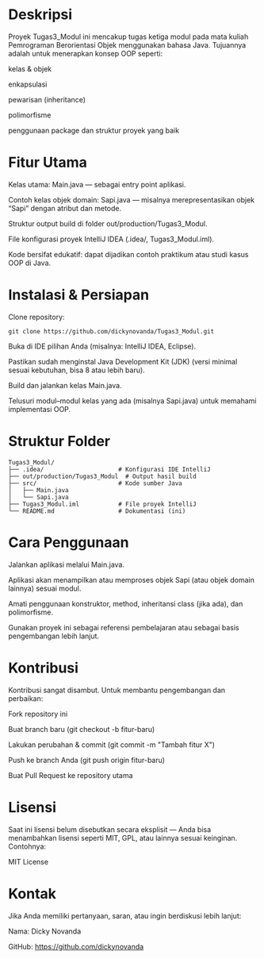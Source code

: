 # Deskripsi

Proyek Tugas3_Modul ini mencakup tugas ketiga modul pada mata kuliah Pemrograman Berorientasi Objek menggunakan bahasa Java. Tujuannya adalah untuk menerapkan konsep OOP seperti:

kelas & objek

enkapsulasi

pewarisan (inheritance)

polimorfisme

penggunaan package dan struktur proyek yang baik

# Fitur Utama

Kelas utama: Main.java — sebagai entry point aplikasi.

Contoh kelas objek domain: Sapi.java — misalnya merepresentasikan objek “Sapi” dengan atribut dan metode.

Struktur output build di folder out/production/Tugas3_Modul.

File konfigurasi proyek IntelliJ IDEA (.idea/, Tugas3_Modul.iml).

Kode bersifat edukatif: dapat dijadikan contoh praktikum atau studi kasus OOP di Java.

# Instalasi & Persiapan

Clone repository:
```
git clone https://github.com/dickynovanda/Tugas3_Modul.git
```

Buka di IDE pilihan Anda (misalnya: IntelliJ IDEA, Eclipse).

Pastikan sudah menginstal Java Development Kit (JDK) (versi minimal sesuai kebutuhan, bisa 8 atau lebih baru).

Build dan jalankan kelas Main.java.

Telusuri modul–modul kelas yang ada (misalnya Sapi.java) untuk memahami implementasi OOP.

# Struktur Folder
```
Tugas3_Modul/
├── .idea/                     # Konfigurasi IDE IntelliJ
├── out/production/Tugas3_Modul  # Output hasil build
├── src/                       # Kode sumber Java
│   ├── Main.java
│   └── Sapi.java
├── Tugas3_Modul.iml           # File proyek IntelliJ
└── README.md                  # Dokumentasi (ini)
```

# Cara Penggunaan

Jalankan aplikasi melalui Main.java.

Aplikasi akan menampilkan atau memproses objek Sapi (atau objek domain lainnya) sesuai modul.

Amati penggunaan konstruktor, method, inheritansi class (jika ada), dan polimorfisme.

Gunakan proyek ini sebagai referensi pembelajaran atau sebagai basis pengembangan lebih lanjut.

# Kontribusi

Kontribusi sangat disambut. Untuk membantu pengembangan dan perbaikan:

Fork repository ini

Buat branch baru (git checkout -b fitur-baru)

Lakukan perubahan & commit (git commit -m "Tambah fitur X")

Push ke branch Anda (git push origin fitur-baru)

Buat Pull Request ke repository utama

# Lisensi

Saat ini lisensi belum disebutkan secara eksplisit — Anda bisa menambahkan lisensi seperti MIT, GPL, atau lainnya sesuai keinginan.
Contohnya:

MIT License

# Kontak

Jika Anda memiliki pertanyaan, saran, atau ingin berdiskusi lebih lanjut:

Nama: Dicky Novanda

GitHub: https://github.com/dickynovanda
